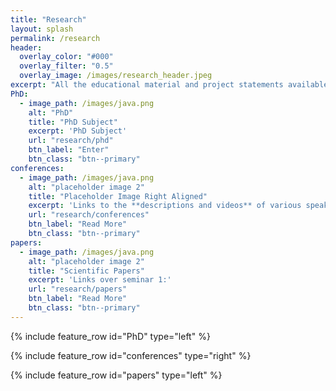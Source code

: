 ```yaml
---
title: "Research"
layout: splash
permalink: /research
header:
  overlay_color: "#000"
  overlay_filter: "0.5"
  overlay_image: /images/research_header.jpeg
excerpt: "All the educational material and project statements available here."
PhD:
  - image_path: /images/java.png
    alt: "PhD"
    title: "PhD Subject"
    excerpt: 'PhD Subject'
    url: "research/phd"
    btn_label: "Enter"
    btn_class: "btn--primary"
conferences:
  - image_path: /images/java.png
    alt: "placeholder image 2"
    title: "Placeholder Image Right Aligned"
    excerpt: 'Links to the **descriptions and videos** of various speaking intervention'
    url: "research/conferences"
    btn_label: "Read More"
    btn_class: "btn--primary"
papers:
  - image_path: /images/java.png
    alt: "placeholder image 2"
    title: "Scientific Papers"
    excerpt: 'Links over seminar 1:'
    url: "research/papers"
    btn_label: "Read More"
    btn_class: "btn--primary"
---
```


{% include feature_row id="PhD" type="left" %}

{% include feature_row id="conferences" type="right" %}

{% include feature_row id="papers" type="left" %}
